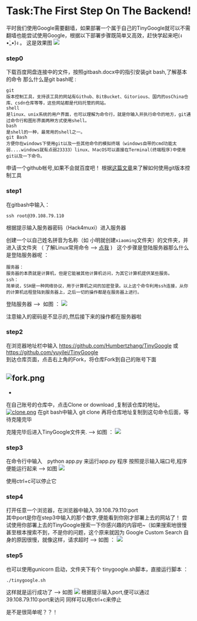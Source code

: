 # Task:The First Step On The Backend!

平时我们使用Google需要翻墙，如果部署一个属于自己的TinyGoogle就可以不需翻墙也能尝试使用Google，根据以下部署步骤既简单又高效，赶快学起来吧(ง •̀_•́)ง 。 
这是效果图 ![](https://github.com/yuyilei/TinyGoogle/blob/master/picture/屏幕快照%202017-07-27%2015.49.57.png)

### step0
下载百度网盘连接中的文件，按照gitbash.docx中的指引安装git bash,了解基本的命令
那么什么是git bash呢 : 

```
git 
版本控制工具，支持该工具的网站有Github、BitBucket、Gitorious、国内的osChina仓库、csdn仓库等等，这些网站都是代码托管的网站。
shell
是linux、unix系统的用户界面，也可以理解为命令行，就是你输入并执行命令的地方，git通过命令行和图形界面两种方式使用shell。
bash
是shell的一种，最常用的shell之一。
git Bash
方便你在windows下使用git以及一些其他命令的模拟终端（windows自带的cmd功能太弱....windows就有点弱23333）linux、ＭacOS可以直接在Terminal(终端程序)中使用git以及一下命令。
```

申请一个github帐号,如果不会就百度吧！
根据[这篇文章](http://www.jianshu.com/p/19a3e78aafd0)来了解如何使用git版本控制工具

### step1
在gitbash中输入：

    ssh root@39.108.79.110

根据提示输入服务器密码（Hack4muxi）进入服务器

创建一个以自己姓名拼音为名称（如 小明就创建`xiaoming`文件夹）的文件夹，并进入该文件夹 （ 了解Linux常用命令 --> [点我](http://blog.csdn.net/ljianhui/article/details/11100625/) )  
这个步骤是登陆服务器那么什么是登陆服务器呢 ： 

```
服务器：
服务器的本质就是计算机，但是它能被其他计算机访问，为其它计算机提供某些服务。
ssh：
简单说，SSH是一种网络协议，用于计算机之间的加密登录。以上这个命令利用ssh连接，从你的计算机远程登陆到服务器上，之后一切的操作都是在服务器上进行。

```
登陆服务器 -->  如图 ： 
![](https://github.com/yuyilei/TinyGoogle/blob/master/picture/屏幕快照%202017-07-31%2015.08.31.png)

注意输入的密码是不显示的,然后接下来的操作都在服务器啦

### step2

在浏览器地址栏中输入 https://github.com/Humbertzhang/TinyGoogle 或 https://github.com/yuyilei/TinyGoogle   
到达仓库页面，点击右上角的Fork，将仓库Fork到自己的账号下面

![fork.png](https://storage1.cuntuku.com/2017/07/31/fork.png)
-
-
在自己账号的仓库中，点击Clone or download ,复制该仓库的地址。
[![clone.png](https://storage2.cuntuku.com/2017/07/31/clone.png)](https://cuntuku.com/image/4Komo)
在git bash中输入
git clone 再将仓库地址复制到这句命令后面，等待克隆完毕

克隆完毕后进入TinyGoogle文件夹. 
--> 如图 ： 
![](https://github.com/yuyilei/TinyGoogle/blob/master/picture/屏幕快照%202017-07-31%2015.19.15.png) 


### step3
在命令行中输入　python app.py  来运行app.py 程序
按照提示输入端口号,程序便能运行起来
--> 如图 
![](https://github.com/yuyilei/TinyGoogle/blob/master/picture/屏幕快照%202017-07-31%2015.31.50.png)  

使用ctrl+c可以停止它


### step4
打开任意一个浏览器，在浏览器中输入 39.108.79.110:port    
其中port是你在step3中输入的那个数字,便能看到你刚才部署上去的网站了！
尝试使用你部署上去的TinyGoogle搜索一下你感兴趣的内容吧~（如果搜索地很慢甚至根本搜索不到，不是你的问题，这个原来就因为 Google Custom Search 自身的原因很慢，就像这样，请求超时 --> 如图 ： 
![](https://github.com/yuyilei/TinyGoogle/blob/master/picture/屏幕快照%202017-07-31%2015.54.25.png)

### step5 
也可以使用gunicorn 启动，文件夹下有个 tinygoogle.sh脚本，直接运行脚本 ： 

```
./tinygoogle.sh 
``` 
这样就是运行成功了 --> 如图 
![](https://github.com/yuyilei/TinyGoogle/blob/master/picture/屏幕快照%202017-07-31%2016.07.40.png) 
根据提示输入port,便可以通过39.108.79.110:port来访问
同样可以用ctrl+c来停止

是不是很简单呢？？！

